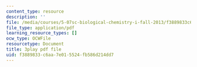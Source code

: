 ```yaml
---
content_type: resource
description: ''
file: /media/courses/5-07sc-biological-chemistry-i-fall-2013/f3889833c6aa7e015524fb586d214dd7_GrrEdi84cV4.pdf
file_type: application/pdf
learning_resource_types: []
ocw_type: OCWFile
resourcetype: Document
title: 3play pdf file
uid: f3889833-c6aa-7e01-5524-fb586d214dd7
---
```

